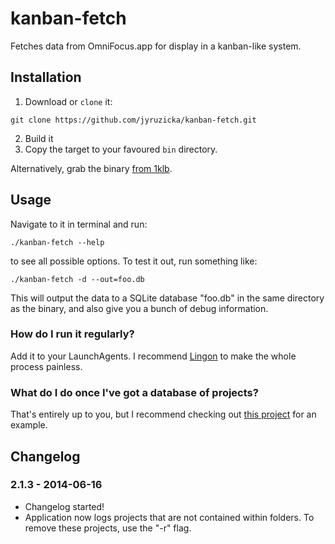 # kanban-fetch

Fetches data from OmniFocus.app for display in a kanban-like system.

## Installation

1. Download or `clone` it:

```
git clone https://github.com/jyruzicka/kanban-fetch.git
```

2. Build it
3. Copy the target to your favoured `bin` directory.

Alternatively, grab the binary [from 1klb](http://1klb.com/projects/kanban-fetch).

## Usage

Navigate to it in terminal and run:

```
./kanban-fetch --help
```

to see all possible options. To test it out, run something like:

```
./kanban-fetch -d --out=foo.db
```

This will output the data to a SQLite database "foo.db" in the same directory as the binary, and also give you a bunch of debug information.

### How do I run it regularly?

Add it to your LaunchAgents. I recommend [Lingon](http://www.peterborgapps.com/lingon/) to make the whole process painless.

### What do I do once I've got a database of projects?

That's entirely up to you, but I recommend checking out [this project](https://github.com/jyruzicka/kanban) for an example.

## Changelog

### 2.1.3 - 2014-06-16

* Changelog started!
* Application now logs projects that are not contained within folders. To remove these projects, use the "-r" flag.